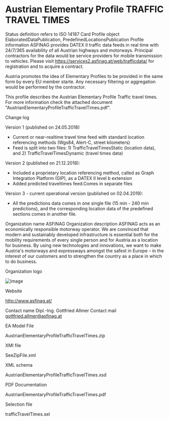 # Austrian Elementary Profile TRAFFIC TRAVEL TIMES

Status definition refers to ISO 14187
Card
Profile object
ElaboratedDataPublication, PredefinedLocationsPublication
Profile information
ASFINAG provides DATEX II  traffic data feeds in real time with 24/7/365 availability of all Austrian highways and motorways. Principal contractors for the data would be service providers for mobile transmission to vehicles. Please visit https://services2.asfinag.at/web/trafficdata/ for registration and to acquire a contract.

Austria promotes the idea of Elementary Profiles to be provided in the same form by every EU member starte. Any necessary filtering or aggregation would be performed by the contractor.

This profile describes the Austrian Elementary Profile Traffic travel times. For more information check the attached document "AustrianElementaryProfileTrafficTravelTimes.pdf".

Change log

Version 1 (published on 24.05.2018)
- Current or near-realtime travel time feed with standard location referencing methods (Wgs84, Alert-C, street kilometers)
- Feed is split into two files: 1) TrafficTravelTimesStatic (location data), and 2) TrafficTravelTimesDynamic (travel times data)

Version 2 (published on 21.12.2018):
- Included a proprietary location referencing method, called as Graph Integration Platform (GIP), as a DATEX II level b extension
- Added predicted traveltimes feed.Comes in separate files

Version 3 - current operational version (published on 02.04.2019):
- All the predictions data comes in one single file (15 min - 240 min predictions), and the corresponding location data of the predefined sections comes in another file.

Organization name
ASFINAG
Organization description
ASFINAG acts as an economically responsible motorway operator. We are convinced that modern and sustainably developed infrastructure is essential both for the mobility requirements of every single person and for Austria as a location for business. By using new technologies and innovations, we want to make Austria's motorways and expressways amongst the safest in Europe – in the interest of our customers and to strengthen the country as a place in which to do business.

Organization logo

![image](https://github.com/DATEX-II-EU/Profiles/assets/24648804/75daa24e-a125-443d-8646-00c527962188)

Website

http://www.asfinag.at/

Contact name
Dipl.-Ing. Gottfried Allmer
Contact mail
gottfried.allmer@asfinag.at

EA Model File

AustrianElementaryProfileTrafficTravelTimes.zip

XMI file

SeeZipFile.xml

XML schema

AustrianElementaryProfileTrafficTravelTimes.xsd

PDF Documentation

AustrianElementaryProfileTrafficTravelTimes.pdf

Selection file

trafficTravelTimes.sel

